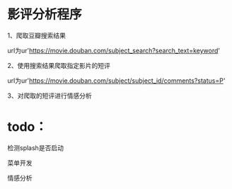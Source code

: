 # 影评分析程序

1、爬取豆瓣搜索结果

url为ur'https://movie.douban.com/subject_search?search_text=keyword'

2、使用搜索结果爬取指定影片的短评

url为ur'https://movie.douban.com/subject/subject_id/comments?status=P'

3、对爬取的短评进行情感分析

# todo：

检测splash是否启动

菜单开发

情感分析

